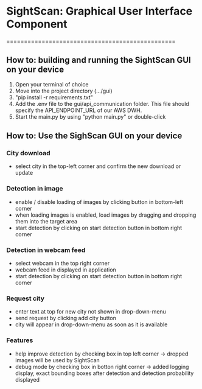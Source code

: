 # SightScan: Graphical User Interface Component
================================================

## How to: building and running the SightScan GUI on your device

1. Open your terminal of choice
2. Move into the project directory (.../gui)
3. "pip install -r requirements.txt"
4. Add the .env file to the gui/api_communication folder. This file should specify the API_ENDPOINT_URL of our AWS DWH.
5. Start the main.py by using "python main.py" or double-click

## How to: Use the SighScan GUI on your device 

### City download
- select city in the top-left corner and confirm the new download or update

### Detection in image
- enable / disable loading of images by clicking button in bottom-left corner
- when loading images is enabled, load images by dragging and dropping them into the target area
- start detection by clicking on start detection button in bottom right corner

### Detection in webcam feed 
- select webcam in the top right corner
- webcam feed in displayed in application
- start detection by clicking on start detection button in bottom right corner

### Request city
- enter text at top for new city not shown in drop-down-menu
- send request by clicking add city button
- city will appear in drop-down-menu as soon as it is available

### Features
- help improve detection by checking box in top left corner -> dropped images will be used by SightScan
- debug mode by checking box in botton right corner -> added logging display, exact bounding boxes after detection and detection probability displayed
